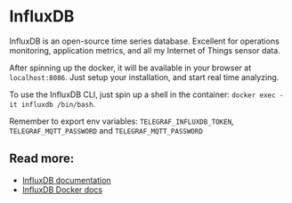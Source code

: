 # InfluxDB

InfluxDB is an open-source time series database. Excellent for operations monitoring, application metrics, and all my Internet of Things sensor data.

After spinning up the docker, it will be available in your browser at `localhost:8086`. Just setup your installation, and start real time analyzing.

To use the InfluxDB CLI, just spin up a shell in the container: `docker exec -it influxdb /bin/bash`.

Remember to export env variables: `TELEGRAF_INFLUXDB_TOKEN`, `TELEGRAF_MQTT_PASSWORD` and `TELEGRAF_MQTT_PASSWORD`

## Read more:

- [InfluxDB documentation](https://docs.influxdata.com/influxdb/v2.3/)
- [InfluxDB Docker docs](https://hub.docker.com/_/influxdb)
